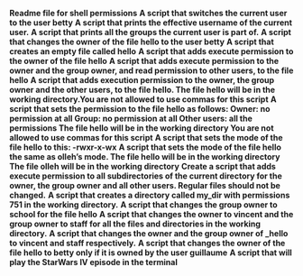 **Readme file for shell permissions**
**A script that switches the current user to the user betty**
**A script that prints the effective username of the current user.**
**A  script that prints all the groups the current user is part of.**
**A  script that changes the owner of the file hello to the user betty**
**A script that creates an empty file called hello**
**A script that adds execute permission to the owner of the file hello**
**A script that adds execute permission to the owner and the group owner, and read permission to other users, to the file hello**
**A script that adds execution permission to the owner, the group owner and the other users, to the file hello. The file hello will be in the working directory.You are not allowed to use commas for this script**
**A script that sets the permission to the file hello as follows:
Owner: no permission at all
Group: no permission at all
Other users: all the permissions
The file hello will be in the working directory You are not allowed to use commas for this script**
**A  script that sets the mode of the file hello to this: -rwxr-x-wx**
**A script that sets the mode of the file hello the same as olleh’s mode.
The file hello will be in the working directory
The file olleh will be in the working directory**
**Create a script that adds execute permission to all subdirectories of the current directory for the owner, the group owner and all other users. Regular files should not be changed.**
**A script that creates a directory called my_dir with permissions 751 in the working directory.**
**A script that changes the group owner to school for the file hello**
**A script that changes the owner to vincent and the group owner to staff for all the files and directories in the working directory.**
**A script that changes the owner and the group owner of _hello to vincent and staff respectively.**
**A script that changes the owner of the file hello to betty only if it is owned by the user guillaume**
**A script that will play the StarWars IV episode in the terminal**
